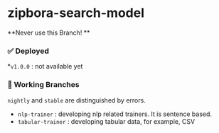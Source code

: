 # zipbora-search-model

**Never use this Branch! **


### ✅ Deployed

*`v1.0.0` : not available yet

### 🚸 Working Branches 

`nightly` and `stable` are distinguished by errors. 

* `nlp-trainer` : developing nlp related trainers. It is sentence based. 
* `tabular-trainer` : developing tabular data, for example, CSV
